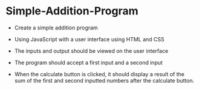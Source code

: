 # Simple-Addition-Program

- Create a simple addition program 

- Using JavaScript with a user interface using HTML and CSS 

- The inputs and output should be viewed on the user interface

- The program should accept a first input and a second input 

- When the calculate button is clicked, it should display a result of the sum of the first and second inputted numbers after the calculate button.
